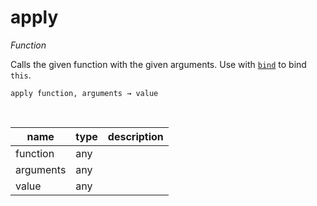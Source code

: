 # apply

_Function_

Calls the given function with the given arguments. Use with [`bind`][bind] to bind `this`.

<pre><code>apply function, arguments &rarr; value</code></pre>
<br>

| name | type | description |
|------|------|-------------|
|function|any||
|arguments|any||
|value|any||



[bind]: #